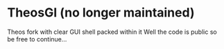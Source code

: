 # TheosGI (no longer maintained)
 Theos fork with clear GUI shell packed within it 
 Well the code is public so be free to continue...
